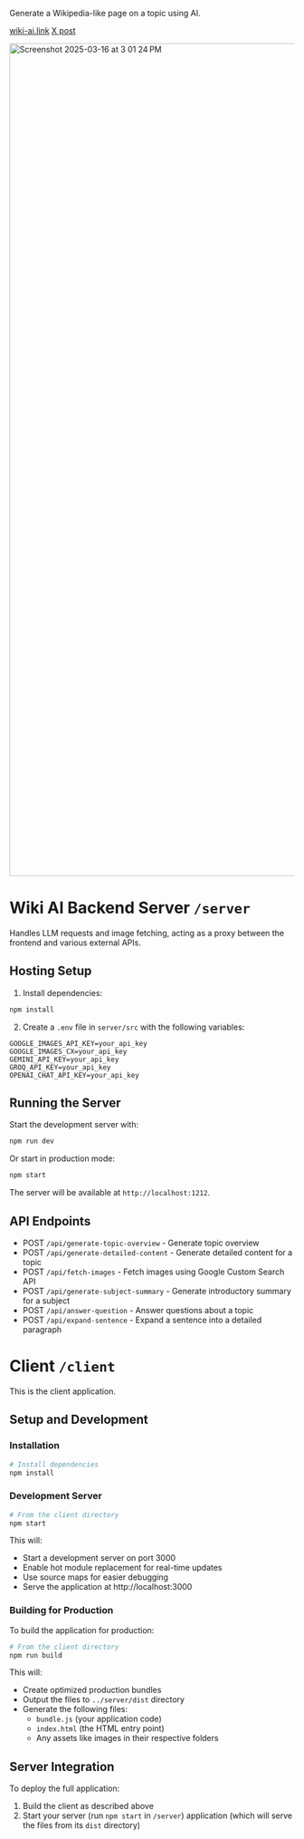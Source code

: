 Generate a Wikipedia-like page on a topic using AI.

[wiki-ai.link](https://wiki-ai.link/)
[X post](https://x.com/eyoelgebre/status/1901406059237122079)


<img width="1470" alt="Screenshot 2025-03-16 at 3 01 24 PM" src="https://github.com/user-attachments/assets/07fb7027-0fd5-4bd5-9ce9-cf3e0d74c15e" />


# Wiki AI Backend Server `/server`

Handles LLM requests and image fetching, acting as a proxy between the frontend and various external APIs.

## Hosting Setup

1. Install dependencies:
```bash
npm install
```

2. Create a `.env` file in `server/src` with the following variables:
```
GOOGLE_IMAGES_API_KEY=your_api_key
GOOGLE_IMAGES_CX=your_api_key
GEMINI_API_KEY=your_api_key
GROQ_API_KEY=your_api_key
OPENAI_CHAT_API_KEY=your_api_key
```

## Running the Server

Start the development server with:
```bash
npm run dev
```

Or start in production mode:
```bash
npm start
```

The server will be available at `http://localhost:1212`.

## API Endpoints

- POST `/api/generate-topic-overview` - Generate topic overview
- POST `/api/generate-detailed-content` - Generate detailed content for a topic
- POST `/api/fetch-images` - Fetch images using Google Custom Search API
- POST `/api/generate-subject-summary` - Generate introductory summary for a subject
- POST `/api/answer-question` - Answer questions about a topic
- POST `/api/expand-sentence` - Expand a sentence into a detailed paragraph


# Client `/client`

This is the client application.

## Setup and Development

### Installation

```bash
# Install dependencies
npm install
```

### Development Server

```bash
# From the client directory
npm start
```

This will:
- Start a development server on port 3000
- Enable hot module replacement for real-time updates
- Use source maps for easier debugging
- Serve the application at http://localhost:3000

### Building for Production

To build the application for production:

```bash
# From the client directory
npm run build
```

This will:
- Create optimized production bundles
- Output the files to `../server/dist` directory
- Generate the following files:
  - `bundle.js` (your application code)
  - `index.html` (the HTML entry point)
  - Any assets like images in their respective folders

## Server Integration

To deploy the full application:
1. Build the client as described above
2. Start your server (run `npm start` in `/server`) application (which will serve the files from its `dist` directory)
